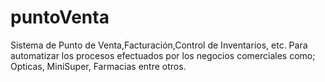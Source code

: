 puntoVenta
==========

Sistema de Punto de Venta,Facturación,Control de Inventarios, etc. Para automatizar los procesos efectuados por los negocios comerciales como; Opticas, MiniSuper, Farmacias entre otros.
